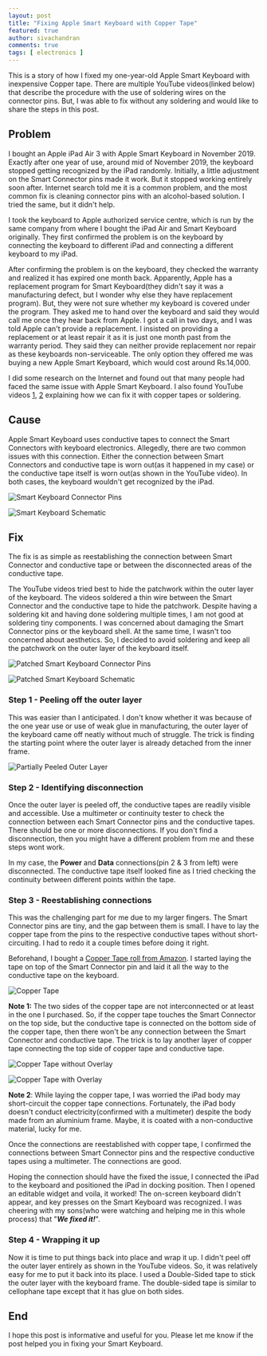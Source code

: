 ```yaml
---
layout: post
title: "Fixing Apple Smart Keyboard with Copper Tape"
featured: true
author: sivachandran
comments: true
tags: [ electronics ]
---
```


This is a story of how I fixed my one-year-old Apple Smart Keyboard with inexpensive Copper tape. There are multiple YouTube videos(linked below) that describe the procedure with the use of soldering wires on the connector pins. But, I was able to fix without any soldering and would like to share the steps in this post. 

## Problem

I bought an Apple iPad Air 3 with Apple Smart Keyboard in November 2019. Exactly after one year of use, around mid of November 2019, the keyboard stopped getting recognized by the iPad randomly. Initially, a little adjustment on the Smart Connector pins made it work. But it stopped working entirely soon after. Internet search told me it is a common problem, and the most common fix is cleaning connector pins with an alcohol-based solution. I tried the same, but it didn't help.

I took the keyboard to Apple authorized service centre, which is run by the same company from where I bought the iPad Air and Smart Keyboard originally. They first confirmed the problem is on the keyboard by connecting the keyboard to different iPad and connecting a different keyboard to my iPad.

After confirming the problem is on the keyboard, they checked the warranty and realized it has expired one month back. Apparently, Apple has a replacement program for Smart Keyboard(they didn't say it was a manufacturing defect, but I wonder why else they have replacement program). But, they were not sure whether my keyboard is covered under the program. They asked me to hand over the keyboard and said they would call me once they hear back from Apple. I got a call in two days, and I was told Apple can't provide a replacement. I insisted on providing a replacement or at least repair it as it is just one month past from the warranty period. They said they can neither provide replacement nor repair as these keyboards non-serviceable. The only option they offered me was buying a new Apple Smart Keyboard, which would cost around Rs.14,000.

I did some research on the Internet and found out that many people had faced the same issue with Apple Smart Keyboard. I also found YouTube videos [1](https://youtu.be/buNYHzMZJdk), [2](https://youtu.be/_F6_bCFMT0k) explaining how we can fix it with copper tapes or soldering.

## Cause

Apple Smart Keyboard uses conductive tapes to connect the Smart Connectors with keyboard electronics. Allegedly, there are two common issues with this connection. Either the connection between Smart Connectors and conductive tape is worn out(as it happened in my case) or the conductive tape itself is worn out(as shown in the YouTube video). In both cases, the keyboard wouldn't get recognized by the iPad.

![Smart Keyboard Connector Pins](/img/smart-keyboard-connector-pins.jpg)

![Smart Keyboard Schematic](/img/smart-keyboard-schematic.jpg)

## Fix

The fix is as simple as reestablishing the connection between Smart Connector and conductive tape or between the disconnected areas of the conductive tape.

The YouTube videos tried best to hide the patchwork within the outer layer of the keyboard. The videos soldered a thin wire between the Smart Connector and the conductive tape to hide the patchwork. Despite having a soldering kit and having done soldering multiple times, I am not good at soldering tiny components. I was concerned about damaging the Smart Connector pins or the keyboard shell. At the same time, I wasn't too concerned about aesthetics. So, I decided to avoid soldering and keep all the patchwork on the outer layer of the keyboard itself.

![Patched Smart Keyboard Connector Pins](/img/smart-keyboard-final-fix.jpg)<!-- .element height="50%" width="50%" -->

![Patched Smart Keyboard Schematic](/img/smart-keyboard-schematic-fix.jpg)

### Step 1 - Peeling off the outer layer

This was easier than I anticipated. I don't know whether it was because of the one year use or use of weak glue in manufacturing, the outer layer of the keyboard came off neatly without much of struggle. The trick is finding the starting point where the outer layer is already detached from the inner frame.

![Partially Peeled Outer Layer](/img/smart-keyboard-schematic-fix.jpg)

### Step 2 - Identifying disconnection

Once the outer layer is peeled off, the conductive tapes are readily visible and accessible. Use a multimeter or continuity tester to check the connection between each Smart Connector pins and the conductive tapes. There should be one or more disconnections. If you don't find a disconnection, then you might have a different problem from me and these steps wont work.

In my case, the **Power** and **Data** connections(pin 2 & 3 from left) were disconnected. The conductive tape itself looked fine as I tried checking the continuity between different points within the tape.

### Step 3 - Reestablishing connections

This was the challenging part for me due to my larger fingers. The Smart Connector pins are tiny, and the gap between them is small. I have to lay the copper tape from the pins to the respective conductive tapes without short-circuiting. I had to redo it a couple times before doing it right.

Beforehand, I bought a [Copper Tape roll from Amazon](https://www.amazon.in/gp/product/B07VQXNF27/ref=ppx_yo_dt_b_asin_title_o01_s00). I started laying the tape on top of the Smart Connector pin and laid it all the way to the conductive tape on the keyboard.

![Copper Tape](/img/copper-tape.jpg)

**Note 1:** The two sides of the copper tape are not interconnected or at least in the one I purchased. So, if the copper tape touches the Smart Connector on the top side, but the conductive tape is connected on the bottom side of the copper tape, then there won't be any connection between the Smart Connector and conductive tape. The trick is to lay another layer of copper tape connecting the top side of copper tape and conductive tape.

![Copper Tape without Overlay](/img/copper-tape-without-overlay.jpg)

![Copper Tape with Overlay](/img/copper-tape-with-overlay.jpg)

**Note 2**: While laying the copper tape, I was worried the iPad body may short-circuit the copper tape connections. Fortunately, the iPad body doesn't conduct electricity(confirmed with a multimeter) despite the body made from an aluminium frame. Maybe, it is coated with a non-conductive material, lucky for me.

Once the connections are reestablished with copper tape, I confirmed the connections between Smart Connector pins and the respective conductive tapes using a multimeter. The connections are good.

Hoping the connection should have the fixed the issue, I connected the iPad to the keyboard and positioned the iPad in docking position. Then I opened an editable widget and voila, it worked! The on-screen keyboard didn't appear, and key presses on the Smart Keyboard was recognized. I was cheering with my sons(who were watching and helping me in this whole process) that "***We fixed it!***".

### Step 4 - Wrapping it up

Now it is time to put things back into place and wrap it up. I didn't peel off the outer layer entirely as shown in the YouTube videos. So, it was relatively easy for me to put it back into its place. I used a Double-Sided tape to stick the outer layer with the keyboard frame. The double-sided tape is similar to cellophane tape except that it has glue on both sides. 

## End

I hope this post is informative and useful for you. Please let me know if the post helped you in fixing your Smart Keyboard.